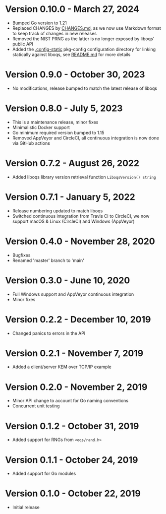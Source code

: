 # Version 0.10.0 - March 27, 2024

- Bumped Go version to 1.21
- Replaced CHANGES by
  [CHANGES.md](https://github.com/open-quantum-safe/liboqs-go/blob/main/CHANGES.md),
  as we now use Markdown format to keep track of changes in new releases
- Removed the NIST PRNG as the latter is no longer exposed by liboqs' public
  API
- Added the
  [.config-static](https://github.com/open-quantum-safe/liboqs-go/tree/main/.config-static)
  pkg-config configuration directory for linking statically against liboqs, see
  [README.md](https://github.com/open-quantum-safe/liboqs-go/blob/main/README.md)
  for more details

# Version 0.9.0 - October 30, 2023

- No modifications, release bumped to match the latest release of liboqs

# Version 0.8.0 - July 5, 2023

- This is a maintenance release, minor fixes
- Minimalistic Docker support
- Go minimum required version bumped to 1.15
- Removed AppVeyor and CircleCI, all continuous integration is now done via
  GitHub actions

# Version 0.7.2 - August 26, 2022

- Added liboqs library version retrieval function `LiboqsVersion() string`

# Version 0.7.1 - January 5, 2022

- Release numbering updated to match liboqs
- Switched continuous integration from Travis CI to CircleCI, we now support
  macOS & Linux (CircleCI) and Windows (AppVeyor)

# Version 0.4.0 - November 28, 2020

- Bugfixes
- Renamed 'master' branch to 'main'

# Version 0.3.0 - June 10, 2020

- Full Windows support and AppVeyor continuous integration
- Minor fixes

# Version 0.2.2 - December 10, 2019

- Changed panics to errors in the API

# Version 0.2.1 - November 7, 2019

- Added a client/server KEM over TCP/IP example

# Version 0.2.0 - November 2, 2019

- Minor API change to account for Go naming conventions
- Concurrent unit testing

# Version 0.1.2 - October 31, 2019

- Added support for RNGs from `<oqs/rand.h>`

# Version 0.1.1 - October 24, 2019

- Added support for Go modules

# Version 0.1.0 - October 22, 2019

- Initial release
